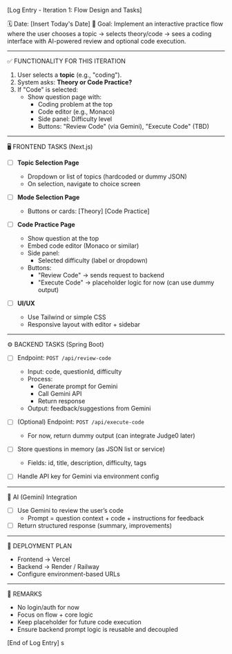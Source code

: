[Log Entry - Iteration 1: Flow Design and Tasks]

🗓️ Date: [Insert Today's Date]
🎯 Goal: Implement an interactive practice flow where the user chooses a topic → selects theory/code → sees a coding interface with AI-powered review and optional code execution.

---

✅ FUNCTIONALITY FOR THIS ITERATION

1. User selects a **topic** (e.g., "coding").
2. System asks: **Theory or Code Practice?**
3. If "Code" is selected:
    - Show question page with:
        - Coding problem at the top
        - Code editor (e.g., Monaco)
        - Side panel: Difficulty level
        - Buttons: "Review Code" (via Gemini), "Execute Code" (TBD)

---

🖥️ FRONTEND TASKS (Next.js)

- [ ] **Topic Selection Page**
    - Dropdown or list of topics (hardcoded or dummy JSON)
    - On selection, navigate to choice screen

- [ ] **Mode Selection Page**
    - Buttons or cards: [Theory] [Code Practice]

- [ ] **Code Practice Page**
    - Show question at the top
    - Embed code editor (Monaco or similar)
    - Side panel:
        - Selected difficulty (label or dropdown)
    - Buttons:
        - "Review Code" → sends request to backend
        - "Execute Code" → placeholder logic for now (can use dummy output)

- [ ] **UI/UX**
    - Use Tailwind or simple CSS
    - Responsive layout with editor + sidebar

---

⚙️ BACKEND TASKS (Spring Boot)

- [ ] Endpoint: `POST /api/review-code`
    - Input: code, questionId, difficulty
    - Process:
        - Generate prompt for Gemini
        - Call Gemini API
        - Return response
    - Output: feedback/suggestions from Gemini

- [ ] (Optional) Endpoint: `POST /api/execute-code`
    - For now, return dummy output (can integrate Judge0 later)

- [ ] Store questions in memory (as JSON list or service)
    - Fields: id, title, description, difficulty, tags

- [ ] Handle API key for Gemini via environment config

---

🧠 AI (Gemini) Integration

- [ ] Use Gemini to review the user’s code
    - Prompt = question context + code + instructions for feedback
- [ ] Return structured response (summary, improvements)

---

🚀 DEPLOYMENT PLAN

- Frontend → Vercel
- Backend → Render / Railway
- Configure environment-based URLs

---

📌 REMARKS

- No login/auth for now
- Focus on flow + core logic
- Keep placeholder for future code execution
- Ensure backend prompt logic is reusable and decoupled

[End of Log Entry]
s